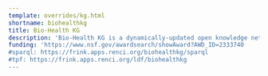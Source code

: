 ```yaml
---
template: overrides/kg.html
shortname: biohealthkg
title: Bio-Health KG
description: 'Bio-Health KG is a dynamically-updated open knowledge network for health: integrating biomedical insights with social determinants of health.'
funding: 'https://www.nsf.gov/awardsearch/showAward?AWD_ID=2333740
#sparql: https://frink.apps.renci.org/biohealthkg/sparql
#tpf: https://frink.apps.renci.org/ldf/biohealthkg
---
```



